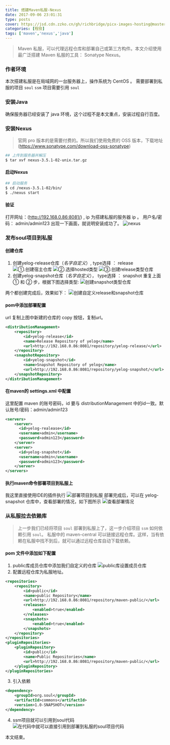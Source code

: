```yaml
---
title: 搭建Maven私服-Nexus
date: 2017-09-06 23:01:31
type: posts
cover: https://jsd.cdn.zzko.cn/gh/richbridge/picx-images-hosting@master/thumbnail/程技.jpg
categories: [程技]
tags: ['maven','nexus','java']
---
```

> Maven 私服，可以代理远程仓库和部署自己或第三方构件。本文介绍使用最广泛搭建 Maven 私服的工具： Sonatype Nexus。

<!--more-->

### 作者环境
  本次搭建私服是在局域网的一台服务器上，操作系统为 CentOS 。
  需要部署到私服的项目 `soul`
  `ssm` 项目需要引用 `soul`

### 安装Java
  确保服务器已经安装了 java 环境，这个过程不是本文重点，安装过程自行百度。

### 安装Nexus
> 官网 pro 版本的是需要付费的。所以我们使用免费的 OSS 版本，下载地址 (https://www.sonatype.com/download-oss-sonatype)

```bash
## 上传到服务器并解压
$ tar xvf nexus-3.5.1-02-unix.tar.gz
```

#### 启动Nexus
```bash
## 启动服务
$ cd /nexus-3.5.1-02/bin/
$ ./nexus start
```

#### 验证
打开网址：(http://192.168.0.86:8081/) , ip 为搭建私服的服务器 ip 。
用户名/密码： admin/admin123
出现一下画面，就说明安装成功了。
![nexus](http://img.saodiyang.com/FkIlJRDdMC2yJFT9huIk9gBuCe15.png)

### 发布soul项目到私服
#### 创建仓库
1. 创建yelog-release仓库（*名字自定义*）, type选择 ： release
![①.创建宿主仓库](http://img.saodiyang.com/Fk5UboZXVf4aegz63N4TDrITMh4V.png)
![②.选择hosted类型](http://img.saodiyang.com/FjAz8w445FFeVqDDzLLTLitOkZyV.png)
![③.创建release类型仓库](http://img.saodiyang.com/Ft2u5UPqdAFxldkkwAC2uVBtjDhF.png)
2. 创建yelog-snapshot仓库（*名字自定义*）， type选择 ： snapshot
重复上面 ① 和 ② 步，根据下图选择类型:
![创建snapshot类型仓库](http://img.saodiyang.com/FgX10ufvTV_YUK2vjrdRN3InKN1i.png)

两个都创建完成后，效果如下：
![创建自定义release和snapshot仓库](http://img.saodiyang.com/FjcMrajAM3anymLemHA2OoZZUut-.png)

#### pom中添加部署配置
url 复制上图中新建的仓库的 copy 按钮，复制url。
```xml
<distributionManagement>
    <repository>
        <id>yelog-release</id>
        <name>Release Repository of yelog</name>
        <url>http://192.168.0.86:8081/repository/yelog-release/</url>
    </repository>
    <snapshotRepository>
        <id>yelog-snapshot</id>
        <name>Snapshot Repository of yelog</name>
        <url>http://192.168.0.86:8081/repository/yelog-snapshot/</url>
    </snapshotRepository>
</distributionManagement>
```
#### 在maven的 settings.xml 中配置
这里配置 maven 的账号密码，id 要与 distributionManagement 中的id一致。默认账号/密码：admin/admin123
```xml
<servers>
    <server>
      <id>yelog-realease</id>
      <username>admin</username>
      <password>admin123</password>
    </server>
    <server>
      <id>yelog-snapshot</id>
      <username>admin</username>
      <password>admin123</password>
    </server>
</servers>
```

#### 执行maven命令部署项目到私服上
我这里直接使用IDE的插件执行
![部署项目到私服](http://img.saodiyang.com/Frs7jSIClJvF31AnyAAz5JXL-IAP.png)
部署完成后，可以在 yelog-snapshot 仓库中，查看部署的情况，如下图所示
![查看部署情况](http://img.saodiyang.com/Fi1YtOKOAK7KMigjAc4S7ZfwLLjl.png)

### 从私服拉去依赖库
> 上一步我们已经将项目 `soul` 部署到私服上了，这一步介绍项目 `ssm` 如何依赖引用 `soul`。
私服中的 maven-central 可以链接远程仓库。这样，当有依赖在私服中找不到后，就可以通过远程仓库自动下载依赖。

#### pom 文件中添加如下配置
1. public库成员仓库中添加我们自定义的仓库
![public库设置成员仓库](http://img.saodiyang.com/FlmsId2u1z_vQ__zlfzoAIytujm3.png)
2. 配置远程仓库为私服地址。
```xml
<repositories>
    <repository>
        <id>public</id>
        <name>public Repository</name>
        <url>http://192.168.0.86:8081/repository/maven-public/</url>
        <releases>
            <enabled>true</enabled>
        </releases>
        <snapshots>
            <enabled>true</enabled>
        </snapshots>
    </repository>
</repositories>
<pluginRepositories>
    <pluginRepository>
        <id>public</id>
        <name>Public Repositories</name>
        <url>http://192.168.0.86:8081/repository/maven-public/</url>
    </pluginRepository>
</pluginRepositories>
```
3. 引入依赖
```xml
<dependency>
    <groupId>org.soul</groupId>
    <artifactId>commons</artifactId>
    <version>1.0-SNAPSHOT</version>
</dependency>
```
4. ssm项目就可以引用到soul代码
![在代码中就可以直接引用到部署到私服的soul项目代码](http://img.saodiyang.com/FvVCRBtMwy5ckbase3E3wM9JUXp6.png)

本文结束。
